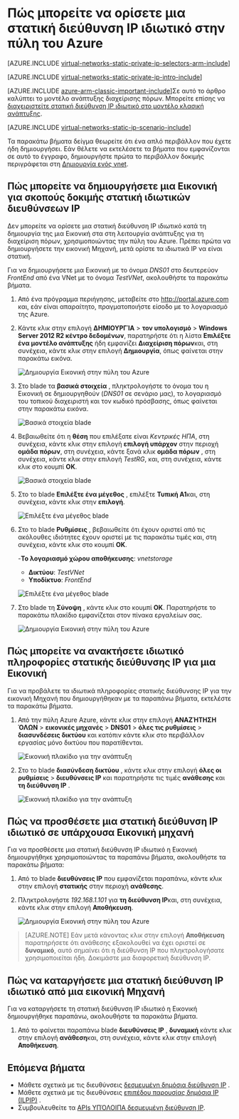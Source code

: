 <properties 
   pageTitle="Πώς μπορείτε να ορίσετε μια στατική ιδιωτικό IP στη λειτουργία ARM με την πύλη Azure | Microsoft Azure"
   description="Κατανόηση των ιδιωτικών διευθύνσεις IP (πτώσεις) και πώς μπορείτε να διαχειριστείτε τους στη λειτουργία ARM με την πύλη Azure"
   services="virtual-network"
   documentationCenter="na"
   authors="jimdial"
   manager="carmonm"
   editor="tysonn"
   tags="azure-resource-manager"
/>
<tags 
   ms.service="virtual-network"
   ms.devlang="na"
   ms.topic="article"
   ms.tgt_pltfrm="na"
   ms.workload="infrastructure-services"
   ms.date="02/04/2016"
   ms.author="jdial" />

# <a name="how-to-set-a-static-private-ip-address-in-the-azure-portal"></a>Πώς μπορείτε να ορίσετε μια στατική διεύθυνση IP ιδιωτικό στην πύλη του Azure

[AZURE.INCLUDE [virtual-networks-static-private-ip-selectors-arm-include](../../includes/virtual-networks-static-private-ip-selectors-arm-include.md)]

[AZURE.INCLUDE [virtual-networks-static-private-ip-intro-include](../../includes/virtual-networks-static-private-ip-intro-include.md)]

[AZURE.INCLUDE [azure-arm-classic-important-include](../../includes/azure-arm-classic-important-include.md)]Σε αυτό το άρθρο καλύπτει το μοντέλο ανάπτυξης διαχείρισης πόρων. Μπορείτε επίσης να [διαχειριστείτε στατική διεύθυνση IP ιδιωτικό στο μοντέλο κλασική ανάπτυξης](virtual-networks-static-private-ip-classic-pportal.md).

[AZURE.INCLUDE [virtual-networks-static-ip-scenario-include](../../includes/virtual-networks-static-ip-scenario-include.md)]

Τα παρακάτω βήματα δείγμα θεωρείτε ότι ένα απλό περιβάλλον που έχετε ήδη δημιουργήσει. Εάν θέλετε να εκτελέσετε τα βήματα που εμφανίζονται σε αυτό το έγγραφο, δημιουργήστε πρώτα το περιβάλλον δοκιμής περιγράφεται στη [Δημιουργία ενός vnet](virtual-networks-create-vnet-arm-pportal.md).

## <a name="how-to-create-a-vm-for-testing-static-private-ip-addresses"></a>Πώς μπορείτε να δημιουργήσετε μια Εικονική για σκοπούς δοκιμής στατική ιδιωτικών διευθύνσεων IP

Δεν μπορείτε να ορίσετε μια στατική διεύθυνση IP ιδιωτικό κατά τη δημιουργία της μια Εικονική στα στη λειτουργία ανάπτυξης για τη διαχείριση πόρων, χρησιμοποιώντας την πύλη του Azure. Πρέπει πρώτα να δημιουργήσετε την εικονική Μηχανή, μετά ορίστε τα ιδιωτικά IP να είναι στατική.

Για να δημιουργήσετε μια Εικονική με το όνομα *DNS01* στο δευτερεύον *FrontEnd* από ένα VNet με το όνομα *TestVNet*, ακολουθήστε τα παρακάτω βήματα.

1. Από ένα πρόγραμμα περιήγησης, μεταβείτε στο http://portal.azure.com και, εάν είναι απαραίτητο, πραγματοποιήστε είσοδο με το λογαριασμό της Azure.
2. Κάντε κλικ στην επιλογή **ΔΗΜΙΟΥΡΓΊΑ** > **τον υπολογισμό** > **Windows Server 2012 R2 κέντρο δεδομένων**, παρατηρήστε ότι η λίστα **Επιλέξτε ένα μοντέλο ανάπτυξης** ήδη εμφανίζει **Διαχείριση πόρων**και, στη συνέχεια, κάντε κλικ στην επιλογή **Δημιουργία**, όπως φαίνεται στην παρακάτω εικόνα.

    ![Δημιουργία Εικονική στην πύλη του Azure](./media/virtual-networks-static-ip-arm-pportal/figure01.png)

3. Στο blade τα **βασικά στοιχεία** , πληκτρολογήστε το όνομα του η Εικονική σε δημιουργηθούν (*DNS01* σε σενάριο μας), το λογαριασμό του τοπικού διαχειριστή και τον κωδικό πρόσβασης, όπως φαίνεται στην παρακάτω εικόνα.

    ![Βασικά στοιχεία blade](./media/virtual-networks-static-ip-arm-pportal/figure02.png)

4. Βεβαιωθείτε ότι η **θέση** που επιλέξατε είναι *Κεντρικές ΗΠΑ*, στη συνέχεια, κάντε κλικ στην επιλογή **επιλογή υπάρχον** στην περιοχή **ομάδα πόρων**, στη συνέχεια, κάντε ξανά κλικ **ομάδα πόρων** , στη συνέχεια, κάντε κλικ στην επιλογή *TestRG*, και, στη συνέχεια, κάντε κλικ στο κουμπί **OK**.

    ![Βασικά στοιχεία blade](./media/virtual-networks-static-ip-arm-pportal/figure03.png)

5. Στο το blade **Επιλέξτε ένα μέγεθος** , επιλέξτε **Τυπική A1**και, στη συνέχεια, κάντε κλικ στην **επιλογή**.

    ![Επιλέξτε ένα μέγεθος blade](./media/virtual-networks-static-ip-arm-pportal/figure04.png) 

6. Στο το blade **Ρυθμίσεις** , βεβαιωθείτε ότι έχουν οριστεί από τις ακόλουθες ιδιότητες έχουν οριστεί με τις παρακάτω τιμές και, στη συνέχεια, κάντε κλικ στο κουμπί **OK**.

    -**Το λογαριασμό χώρου αποθήκευσης**: *vnetstorage*
    - **Δικτύου**: *TestVNet*
    - **Υποδίκτυο**: *FrontEnd*

    ![Επιλέξτε ένα μέγεθος blade](./media/virtual-networks-static-ip-arm-pportal/figure05.png)  

7. Στο blade τη **Σύνοψη** , κάντε κλικ στο κουμπί **OK**. Παρατηρήστε το παρακάτω πλακίδιο εμφανίζεται στον πίνακα εργαλείων σας.

    ![Δημιουργία Εικονική στην πύλη του Azure](./media/virtual-networks-static-ip-arm-pportal/figure06.png)

## <a name="how-to-retrieve-static-private-ip-address-information-for-a-vm"></a>Πώς μπορείτε να ανακτήσετε ιδιωτικό πληροφορίες στατικής διεύθυνσης IP για μια Εικονική

Για να προβάλετε τα ιδιωτικά πληροφορίες στατικής διεύθυνσης IP για την εικονική Μηχανή που δημιουργήθηκαν με τα παραπάνω βήματα, εκτελέστε τα παρακάτω βήματα.

1. Από την πύλη Azure Azure, κάντε κλικ στην επιλογή **ΑΝΑΖΉΤΗΣΗ ΌΛΩΝ** > **εικονικές μηχανές** > **DNS01** > **όλες τις ρυθμίσεις** > **διασυνδέσεις δικτύου** και κατόπιν κάντε κλικ στο περιβάλλον εργασίας μόνο δικτύου που παρατίθενται.

    ![Εικονική πλακίδιο για την ανάπτυξη](./media/virtual-networks-static-ip-arm-pportal/figure07.png)

2. Στο το blade **διασύνδεση δικτύου** , κάντε κλικ στην επιλογή **όλες οι ρυθμίσεις** > **διευθύνσεις IP** και παρατηρήστε τις τιμές **ανάθεσης** και **τη διεύθυνση IP** .

    ![Εικονική πλακίδιο για την ανάπτυξη](./media/virtual-networks-static-ip-arm-pportal/figure08.png)

## <a name="how-to-add-a-static-private-ip-address-to-an-existing-vm"></a>Πώς να προσθέσετε μια στατική διεύθυνση IP ιδιωτικό σε υπάρχουσα Εικονική μηχανή
Για να προσθέσετε μια στατική διεύθυνση IP ιδιωτικό η Εικονική δημιουργήθηκε χρησιμοποιώντας τα παραπάνω βήματα, ακολουθήστε τα παρακάτω βήματα:

1. Από το blade **διευθύνσεις IP** που εμφανίζεται παραπάνω, κάντε κλικ στην επιλογή **στατικής** στην περιοχή **ανάθεσης**.
2. Πληκτρολογήστε *192.168.1.101* για **τη διεύθυνση IP**και, στη συνέχεια, κάντε κλικ στην επιλογή **Αποθήκευση**.

    ![Δημιουργία Εικονική στην πύλη του Azure](./media/virtual-networks-static-ip-arm-pportal/figure09.png)

>[AZURE.NOTE] Εάν μετά κάνοντας κλικ στην επιλογή **Αποθήκευση** παρατηρήσετε ότι ανάθεσης εξακολουθεί να έχει οριστεί σε **δυναμικό**, αυτό σημαίνει ότι η διεύθυνση IP που πληκτρολογήσατε χρησιμοποιείται ήδη. Δοκιμάστε μια διαφορετική διεύθυνση IP.

## <a name="how-to-remove-a-static-private-ip-address-from-a-vm"></a>Πώς να καταργήσετε μια στατική διεύθυνση IP ιδιωτικό από μια εικονική Μηχανή
Για να καταργήσετε τη στατική διεύθυνση IP ιδιωτικό η Εικονική δημιουργήθηκε παραπάνω, ακολουθήστε τα παρακάτω βήματα.
    
1. Από το φαίνεται παραπάνω blade **διευθύνσεις IP** , **δυναμική** κάντε κλικ στην επιλογή **ανάθεση**και, στη συνέχεια, κάντε κλικ στην επιλογή **Αποθήκευση**.

## <a name="next-steps"></a>Επόμενα βήματα

- Μάθετε σχετικά με τις διευθύνσεις [δεσμευμένη δημόσια διεύθυνση IP](virtual-networks-reserved-public-ip.md) .
- Μάθετε σχετικά με τις διευθύνσεις [επιπέδου παρουσίας δημόσια IP (ILPIP)](virtual-networks-instance-level-public-ip.md) .
- Συμβουλευθείτε τα [APIs ΥΠΌΛΟΙΠΑ δεσμευμένη διεύθυνση IP](https://msdn.microsoft.com/library/azure/dn722420.aspx).